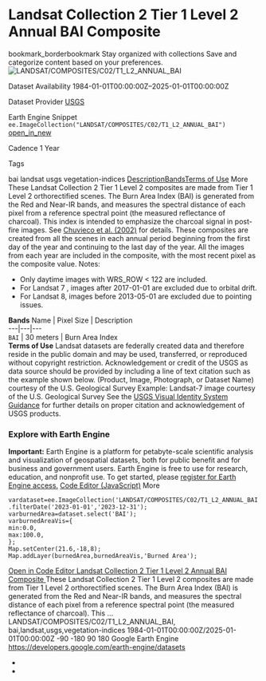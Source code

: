  
#  Landsat Collection 2 Tier 1 Level 2 Annual BAI Composite 
bookmark_borderbookmark Stay organized with collections  Save and categorize content based on your preferences.
![LANDSAT/COMPOSITES/C02/T1_L2_ANNUAL_BAI](https://developers.google.com/earth-engine/datasets/images/LANDSAT/LANDSAT_COMPOSITES_C02_T1_L2_ANNUAL_BAI_sample.png) 

Dataset Availability
    1984-01-01T00:00:00Z–2025-01-01T00:00:00Z 

Dataset Provider
     [ USGS ](https://landsat.usgs.gov/) 

Earth Engine Snippet
     `    ee.ImageCollection("LANDSAT/COMPOSITES/C02/T1_L2_ANNUAL_BAI")   ` [ open_in_new ](https://code.earthengine.google.com/?scriptPath=Examples:Datasets/LANDSAT/LANDSAT_COMPOSITES_C02_T1_L2_ANNUAL_BAI) 

Cadence
    1 Year 

Tags
    
bai
landsat
usgs
vegetation-indices
[Description](https://developers.google.com/earth-engine/datasets/catalog/LANDSAT_COMPOSITES_C02_T1_L2_ANNUAL_BAI#description)[Bands](https://developers.google.com/earth-engine/datasets/catalog/LANDSAT_COMPOSITES_C02_T1_L2_ANNUAL_BAI#bands)[Terms of Use](https://developers.google.com/earth-engine/datasets/catalog/LANDSAT_COMPOSITES_C02_T1_L2_ANNUAL_BAI#terms-of-use) More
These Landsat Collection 2 Tier 1 Level 2 composites are made from Tier 1 Level 2 orthorectified scenes.
The Burn Area Index (BAI) is generated from the Red and Near-IR bands, and measures the spectral distance of each pixel from a reference spectral point (the measured reflectance of charcoal). This index is intended to emphasize the charcoal signal in post-fire images. See [Chuvieco et al. (2002)](https://www.tandfonline.com/doi/abs/10.1080/01431160210153129) for details.
These composites are created from all the scenes in each annual period beginning from the first day of the year and continuing to the last day of the year. All the images from each year are included in the composite, with the most recent pixel as the composite value.
Notes:
  * Only daytime images with WRS_ROW < 122 are included.
  * For Landsat 7 , images after 2017-01-01 are excluded due to orbital drift.
  * For Landsat 8, images before 2013-05-01 are excluded due to pointing issues.


**Bands**
Name | Pixel Size | Description  
---|---|---  
`BAI` |  30 meters  | Burn Area Index  
**Terms of Use**
Landsat datasets are federally created data and therefore reside in the public domain and may be used, transferred, or reproduced without copyright restriction.
Acknowledgement or credit of the USGS as data source should be provided by including a line of text citation such as the example shown below.
(Product, Image, Photograph, or Dataset Name) courtesy of the U.S. Geological Survey
Example: Landsat-7 image courtesy of the U.S. Geological Survey
See the [USGS Visual Identity System Guidance](https://www.usgs.gov/information-policies-and-instructions/usgs-visual-identity-system) for further details on proper citation and acknowledgement of USGS products.
### Explore with Earth Engine
**Important:** Earth Engine is a platform for petabyte-scale scientific analysis and visualization of geospatial datasets, both for public benefit and for business and government users. Earth Engine is free to use for research, education, and nonprofit use. To get started, please [register for Earth Engine access.](https://console.cloud.google.com/earth-engine)
[Code Editor (JavaScript)](https://developers.google.com/earth-engine/datasets/catalog/LANDSAT_COMPOSITES_C02_T1_L2_ANNUAL_BAI#code-editor-javascript-sample) More
```
vardataset=ee.ImageCollection('LANDSAT/COMPOSITES/C02/T1_L2_ANNUAL_BAI')
.filterDate('2023-01-01','2023-12-31');
varburnedArea=dataset.select('BAI');
varburnedAreaVis={
min:0.0,
max:100.0,
};
Map.setCenter(21.6,-18,8);
Map.addLayer(burnedArea,burnedAreaVis,'Burned Area');
```
[ Open in Code Editor ](https://code.earthengine.google.com/?scriptPath=Examples:Datasets/LANDSAT/LANDSAT_COMPOSITES_C02_T1_L2_ANNUAL_BAI)
[ Landsat Collection 2 Tier 1 Level 2 Annual BAI Composite ](https://developers.google.com/earth-engine/datasets/catalog/LANDSAT_COMPOSITES_C02_T1_L2_ANNUAL_BAI)
These Landsat Collection 2 Tier 1 Level 2 composites are made from Tier 1 Level 2 orthorectified scenes. The Burn Area Index (BAI) is generated from the Red and Near-IR bands, and measures the spectral distance of each pixel from a reference spectral point (the measured reflectance of charcoal). This …
LANDSAT/COMPOSITES/C02/T1_L2_ANNUAL_BAI, bai,landsat,usgs,vegetation-indices 
1984-01-01T00:00:00Z/2025-01-01T00:00:00Z
-90 -180 90 180 
Google Earth Engine
https://developers.google.com/earth-engine/datasets
  * [ ](https://doi.org/https://landsat.usgs.gov/)
  * [ ](https://doi.org/https://developers.google.com/earth-engine/datasets/catalog/LANDSAT_COMPOSITES_C02_T1_L2_ANNUAL_BAI)


